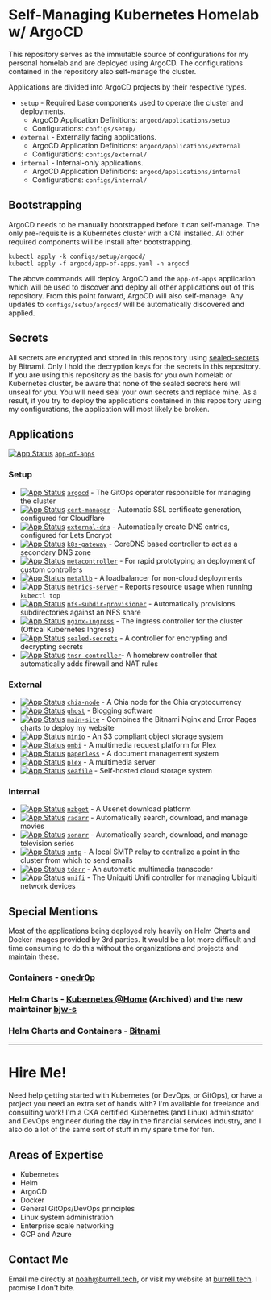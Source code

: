 # Self-Managing Kubernetes Homelab w/ ArgoCD

This repository serves as the immutable source of configurations for my personal homelab and are deployed using ArgoCD. The configurations contained in the repository also self-manage the cluster.

Applications are divided into ArgoCD projects by their respective types.

- `setup` - Required base components used to operate the cluster and deployments.
  - ArgoCD Application Definitions: `argocd/applications/setup`
  - Configurations: `configs/setup/`
- `external` - Externally facing applications.
  - ArgoCD Application Definitions: `argocd/applications/external`
  - Configurations: `configs/external/`
- `internal` - Internal-only applications.
  - ArgoCD Application Definitions: `argocd/applications/internal`
  - Configurations: `configs/internal/`

## Bootstrapping

ArgoCD needs to be manually bootstrapped before it can self-manage. The only pre-requisite is a Kubernetes cluster with a CNI installed. All other required components will be install after bootstrapping.

```
kubectl apply -k configs/setup/argocd/
kubectl apply -f argocd/app-of-apps.yaml -n argocd
```

The above commands will deploy ArgoCD and the `app-of-apps` application which will be used to discover and deploy all other applications out of this repository. From this point forward, ArgoCD will also self-manage. Any updates to `configs/setup/argocd/` will be automatically discovered and applied.

## Secrets

All secrets are encrypted and stored in this repository using [sealed-secrets](https://github.com/bitnami-labs/sealed-secrets) by Bitnami. Only I hold the decryption keys for the secrets in this repository. If you are using this repository as the basis for you own homelab or Kubernetes cluster, be aware that none of the sealed secrets here will unseal for you. You will need seal your own secrets and replace mine. As a result, if you try to deploy the applications contained in this repository using my configurations, the application will most likely be broken.

## Applications

[![App Status](https://app-status.burrell.tech/api/badge?name=app-of-apps&revision=true)]() [`app-of-apps`](argocd/app-of-apps.yaml)

### Setup

- [![App Status](https://app-status.burrell.tech/api/badge?name=argocd&revision=true)]() [`argocd`](https://argoproj.github.io/cd/) - The GitOps operator responsible for managing the cluster
- [![App Status](https://app-status.burrell.tech/api/badge?name=cert-manager&revision=true)]() [`cert-manager`](https://cert-manager.io/) - Automatic SSL certificate generation, configured for Cloudflare
- [![App Status](https://app-status.burrell.tech/api/badge?name=external-dns&revision=true)]() [`external-dns`](https://github.com/kubernetes-sigs/external-dns) - Automatically create DNS entries, configured for Lets Encrypt
- [![App Status](https://app-status.burrell.tech/api/badge?name=k8s-gateway&revision=true)]() [`k8s-gateway`](https://github.com/ori-edge/k8s_gateway) - CoreDNS based controller to act as a secondary DNS zone
- [![App Status](https://app-status.burrell.tech/api/badge?name=metacontroller&revision=true)]() [`metacontroller`](https://metacontroller.github.io/metacontroller/intro.html) - For rapid prototyping an deployment of custom controllers
- [![App Status](https://app-status.burrell.tech/api/badge?name=metallb&revision=true)]() [`metallb`](https://metallb.universe.tf/) - A loadbalancer for non-cloud deployments
- [![App Status](https://app-status.burrell.tech/api/badge?name=metrics-server&revision=true)]() [`metrics-server`](https://github.com/kubernetes-sigs/metrics-server) - Reports resource usage when running `kubectl top`
- [![App Status](https://app-status.burrell.tech/api/badge?name=nfs-subdir-provisioner&revision=true)]() [`nfs-subdir-provisioner`](https://github.com/kubernetes-sigs/nfs-subdir-external-provisioner) - Automatically provisions subdirectories against an NFS share
- [![App Status](https://app-status.burrell.tech/api/badge?name=nginx-ingress&revision=true)]() [`nginx-ingress`](https://github.com/kubernetes/ingress-nginx) - The ingress controller for the cluster (Offical Kubernetes Ingress)
- [![App Status](https://app-status.burrell.tech/api/badge?name=sealed-secrets&revision=true)]() [`sealed-secrets`](https://github.com/bitnami-labs/sealed-secrets) - A controller for encrypting and decrypting secrets
- [![App Status](https://app-status.burrell.tech/api/badge?name=tnsr-controller&revision=true)]() [`tnsr-controller`](https://github.com/noahburrell0/tnsr-controller)- A homebrew controller that automatically adds firewall and NAT rules

### External

- [![App Status](https://app-status.burrell.tech/api/badge?name=chia-node&revision=true)]() [`chia-node`](https://github.com/Chia-Network/chia-docker) - A Chia node for the Chia cryptocurrency
- [![App Status](https://app-status.burrell.tech/api/badge?name=ghost&revision=true)]() [`ghost`](https://ghost.org/) - Blogging software
- [![App Status](https://app-status.burrell.tech/api/badge?name=main-site&revision=true)]() [`main-site`](https://github.com/noahburrell0/burrell-tech) - Combines the Bitnami Nginx and Error Pages charts to deploy my website
- [![App Status](https://app-status.burrell.tech/api/badge?name=minio&revision=true)]() [`minio`](https://min.io/) - An S3 compliant object storage system
- [![App Status](https://app-status.burrell.tech/api/badge?name=ombi&revision=true)]() [`ombi`](https://ombi.io/) - A multimedia request platform for Plex
- [![App Status](https://app-status.burrell.tech/api/badge?name=paperless&revision=true)]() [`paperless`](https://docs.paperless-ngx.com/) - A document management system
- [![App Status](https://app-status.burrell.tech/api/badge?name=plex&revision=true)]() [`plex`](https://www.plex.tv/) - A multimedia server 
- [![App Status](https://app-status.burrell.tech/api/badge?name=seafile&revision=true)]() [`seafile`](https://www.seafile.com/) - Self-hosted cloud storage system

### Internal

- [![App Status](https://app-status.burrell.tech/api/badge?name=nzbget&revision=true)]() [`nzbget`](https://nzbget.net/) - A Usenet download platform
- [![App Status](https://app-status.burrell.tech/api/badge?name=radarr&revision=true)]() [`radarr`](https://radarr.video/) - Automatically search, download, and manage movies
- [![App Status](https://app-status.burrell.tech/api/badge?name=sonarr&revision=true)]() [`sonarr`](https://sonarr.tv/) - Automatically search, download, and manage television series
- [![App Status](https://app-status.burrell.tech/api/badge?name=smtp&revision=true)]() [`smtp`](https://github.com/djjudas21/smtp-relay) - A local SMTP relay to centralize a point in the cluster from which to send emails
- [![App Status](https://app-status.burrell.tech/api/badge?name=tdarr&revision=true)]() [`tdarr`](https://tdarr.io/) - An automatic multimedia transcoder
- [![App Status](https://app-status.burrell.tech/api/badge?name=unifi&revision=true)]() [`unifi`](https://www.ui.com/download/unifi/) - The Uniquiti Unifi controller for managing Ubiquiti network devices

## Special Mentions

Most of the applications being deployed rely heavily on Helm Charts and Docker images provided by 3rd parties. It would be a lot more difficult and time consuming to do this without the organizations and projects and maintain these.

### Containers - [onedr0p](https://github.com/onedr0p/containers) 

### Helm Charts - [Kubernetes @Home](https://github.com/k8s-at-home) (Archived) and the new maintainer [bjw-s](https://github.com/bjw-s)

### Helm Charts and Containers - [Bitnami](https://bitnami.com/stacks/helm)

---

# Hire Me!

Need help getting started with Kubernetes (or DevOps, or GitOps), or have a project you need an extra set of hands with? I'm available for freelance and consulting work! I'm a CKA certified Kubernetes (and Linux) administrator and DevOps engineer during the day in the financial services industry, and I also do a lot of the same sort of stuff in my spare time for fun.

## Areas of Expertise

- Kubernetes
- Helm
- ArgoCD
- Docker
- General GitOps/DevOps principles
- Linux system administration
- Enterprise scale networking
- GCP and Azure

## Contact Me

Email me directly at [noah@burrell.tech](mailto:noah@burrell.tech), or visit my website at [burrell.tech](https://burrell.tech). I promise I don't bite.